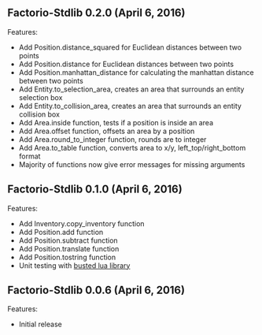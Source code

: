 ## Factorio-Stdlib 0.2.0 (April 6, 2016)

Features:

  - Add Position.distance_squared for Euclidean distances between two points
  - Add Position.distance for Euclidean distances between two points
  - Add Position.manhattan_distance for calculating the manhattan distance between two points
  - Add Entity.to_selection_area, creates an area that surrounds an entity selection box
  - Add Entity.to_collision_area, creates an area that surrounds an entity collision box
  - Add Area.inside function, tests if a position is inside an area
  - Add Area.offset function, offsets an area by a position
  - Add Area.round_to_integer function, rounds are to integer
  - Add Area.to_table function, converts area to x/y, left_top/right_bottom format
  - Majority of functions now give error messages for missing arguments

## Factorio-Stdlib 0.1.0 (April 6, 2016)

Features:

  - Add Inventory.copy_inventory function
  - Add Position.add function
  - Add Position.subtract function
  - Add Position.translate function
  - Add Position.tostring function
  - Unit testing with [busted lua library](http://olivinelabs.com/busted)

## Factorio-Stdlib 0.0.6 (April 6, 2016)

Features:

  - Initial release
